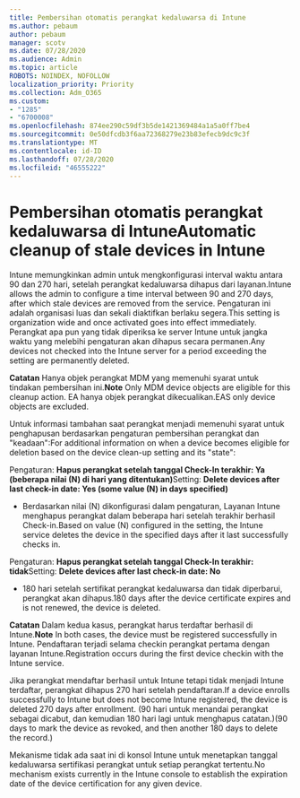 ```yaml
---
title: Pembersihan otomatis perangkat kedaluwarsa di Intune
ms.author: pebaum
author: pebaum
manager: scotv
ms.date: 07/28/2020
ms.audience: Admin
ms.topic: article
ROBOTS: NOINDEX, NOFOLLOW
localization_priority: Priority
ms.collection: Adm_O365
ms.custom:
- "1285"
- "6700008"
ms.openlocfilehash: 874ee290c59df3b5de1421369484a1a5a0ff7be4
ms.sourcegitcommit: 0e50dfcdb3f6aa72368279e23b83efecb9dc9c3f
ms.translationtype: MT
ms.contentlocale: id-ID
ms.lasthandoff: 07/28/2020
ms.locfileid: "46555222"
---
```

# <a name="automatic-cleanup-of-stale-devices-in-intune"></a><span data-ttu-id="eaada-102">Pembersihan otomatis perangkat kedaluwarsa di Intune</span><span class="sxs-lookup"><span data-stu-id="eaada-102">Automatic cleanup of stale devices in Intune</span></span>

<span data-ttu-id="eaada-103">Intune memungkinkan admin untuk mengkonfigurasi interval waktu antara 90 dan 270 hari, setelah perangkat kedaluwarsa dihapus dari layanan.</span><span class="sxs-lookup"><span data-stu-id="eaada-103">Intune allows the admin to configure a time interval between 90 and 270 days, after which stale devices are removed from the service.</span></span> <span data-ttu-id="eaada-104">Pengaturan ini adalah organisasi luas dan sekali diaktifkan berlaku segera.</span><span class="sxs-lookup"><span data-stu-id="eaada-104">This setting is organization wide and once activated goes into effect immediately.</span></span> <span data-ttu-id="eaada-105">Perangkat apa pun yang tidak diperiksa ke server Intune untuk jangka waktu yang melebihi pengaturan akan dihapus secara permanen.</span><span class="sxs-lookup"><span data-stu-id="eaada-105">Any devices not checked into the Intune server for a period exceeding the setting are permanently deleted.</span></span>

<span data-ttu-id="eaada-106">**Catatan** Hanya objek perangkat MDM yang memenuhi syarat untuk tindakan pembersihan ini.</span><span class="sxs-lookup"><span data-stu-id="eaada-106">**Note** Only MDM device objects are eligible for this cleanup action.</span></span> <span data-ttu-id="eaada-107">EA hanya objek perangkat dikecualikan.</span><span class="sxs-lookup"><span data-stu-id="eaada-107">EAS only device objects are excluded.</span></span>

<span data-ttu-id="eaada-108">Untuk informasi tambahan saat perangkat menjadi memenuhi syarat untuk penghapusan berdasarkan pengaturan pembersihan perangkat dan "keadaan":</span><span class="sxs-lookup"><span data-stu-id="eaada-108">For additional information on when a device becomes eligible for deletion based on the device clean-up setting and its "state":</span></span>

<span data-ttu-id="eaada-109">Pengaturan: **Hapus perangkat setelah tanggal Check-In terakhir: Ya (beberapa nilai (N) di hari yang ditentukan)**</span><span class="sxs-lookup"><span data-stu-id="eaada-109">Setting: **Delete devices after last check-in date: Yes (some value (N) in days specified)**</span></span>

- <span data-ttu-id="eaada-110">Berdasarkan nilai (N) dikonfigurasi dalam pengaturan, Layanan Intune menghapus perangkat dalam beberapa hari setelah terakhir berhasil Check-in.</span><span class="sxs-lookup"><span data-stu-id="eaada-110">Based on value (N) configured in the setting, the Intune service deletes the device in the specified days after it last successfully checks in.</span></span>

<span data-ttu-id="eaada-111">Pengaturan: **Hapus perangkat setelah tanggal Check-In terakhir: tidak**</span><span class="sxs-lookup"><span data-stu-id="eaada-111">Setting:  **Delete devices after last check-in date: No**</span></span>

- <span data-ttu-id="eaada-112">180 hari setelah sertifikat perangkat kedaluwarsa dan tidak diperbarui, perangkat akan dihapus.</span><span class="sxs-lookup"><span data-stu-id="eaada-112">180 days after the device certificate expires and is not renewed, the device is deleted.</span></span>

<span data-ttu-id="eaada-113">**Catatan** Dalam kedua kasus, perangkat harus terdaftar berhasil di Intune.</span><span class="sxs-lookup"><span data-stu-id="eaada-113">**Note** In both cases, the device must be registered successfully in Intune.</span></span> <span data-ttu-id="eaada-114">Pendaftaran terjadi selama checkin perangkat pertama dengan layanan Intune.</span><span class="sxs-lookup"><span data-stu-id="eaada-114">Registration occurs during the first device checkin with the Intune service.</span></span>

<span data-ttu-id="eaada-115">Jika perangkat mendaftar berhasil untuk Intune tetapi tidak menjadi Intune terdaftar, perangkat dihapus 270 hari setelah pendaftaran.</span><span class="sxs-lookup"><span data-stu-id="eaada-115">If a device enrolls successfully to Intune but does not become Intune registered, the device is deleted 270 days after enrollment.</span></span> <span data-ttu-id="eaada-116">(90 hari untuk menandai perangkat sebagai dicabut, dan kemudian 180 hari lagi untuk menghapus catatan.)</span><span class="sxs-lookup"><span data-stu-id="eaada-116">(90 days to mark the device as revoked, and then another 180 days to delete the record.)</span></span>

<span data-ttu-id="eaada-117">Mekanisme tidak ada saat ini di konsol Intune untuk menetapkan tanggal kedaluwarsa sertifikasi perangkat untuk setiap perangkat tertentu.</span><span class="sxs-lookup"><span data-stu-id="eaada-117">No mechanism exists currently in the Intune console to establish the expiration date of the device certification for any given device.</span></span>